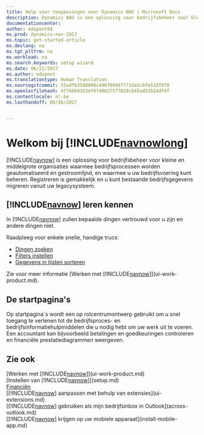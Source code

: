 ```yaml
---
title: Help voor toepassingen voor Dynamics NAV | Microsoft Docs
description: Dynamics NAV is een oplossing voor bedrijfsbeheer voor kleine en middelgrote organisaties waarmee bedrijfsprocessen worden geautomatiseerd en gestroomlijnd, en waarmee u uw bedrijfsvoering kunt beheren.
documentationcenter: 
author: edupont04
ms.prod: dynamics-nav-2017
ms.topic: get-started-article
ms.devlang: na
ms.tgt_pltfrm: na
ms.workload: na
ms.search.keywords: setup wizard
ms.date: 06/21/2017
ms.author: edupont
ms.translationtype: Human Translation
ms.sourcegitcommit: 51adfb3588099c496f0946ff71da5c6fe518f070
ms.openlocfilehash: 47766b9163ef87d90275f7820c845ad53524df4f
ms.contentlocale: nl-be
ms.lasthandoff: 06/26/2017


---
```


# <a name="welcome-to-includenavnowlongincludesnavnowlongmdmd"></a>Welkom bij [!INCLUDE[navnowlong](includes/navnowlong_md.md)]
[!INCLUDE[navnow](includes/navnow_md.md)] is een oplossing voor bedrijfsbeheer voor kleine en middelgrote organisaties waarmee bedrijfsprocessen worden geautomatiseerd en gestroomlijnd, en waarmee u uw bedrijfsvoering kunt beheren. Registreren is gemakkelijk en u kunt bestaande bedrijfsgegevens migreren vanuit uw legacysysteem.

## <a name="get-to-know-includenavnowincludesnavnowmdmd"></a>[!INCLUDE[navnow](includes/navnow_md.md)] leren kennen
In [!INCLUDE[navnow](includes/navnow_md.md)] zullen bepaalde dingen vertrouwd voor u zijn en andere dingen niet.  

Raadpleeg voor enkele snelle, handige trucs:  

* [Dingen zoeken](ui-search.md)  
* [Filters instellen](ui-enter-criteria-filters.md)  
* [Gegevens in lijsten sorteren](ui-sorting.md)  

Zie voor meer informatie [Werken met [!INCLUDE[navnow](includes/navnow_md.md)]](ui-work-product.md).  

## <a name="the-home-pages"></a>De startpagina's
Op startpagina´s wordt een op rolcentrumontwerp gebruikt om u snel toegang te verlenen tot de bedrijfsproces- en bedrijfsinformatiehulpmiddelen die u nodig hebt om uw werk uit te voeren. Een accountant kan bijvoorbeeld betalingen en goedkeuringen controleren en financiële prestatiediagrammen weergeven.  

## <a name="see-also"></a>Zie ook
[Werken met [!INCLUDE[navnow](includes/navnow_md.md)]](ui-work-product.md)  
[Instellen van [!INCLUDE[navnow](includes/navnow_md.md)]](setup.md)  
[Financiën](finance-setup.md)  
[[!INCLUDE[navnow](includes/navnow_md.md)] aanpassen met behulp van extensies](ui-extensions.md)  
[[!INCLUDE[navnow](includes/navnow_md.md)] gebruiken als mijn bedrijfsinbox in Outlook](across-outlook.md)  
[[!INCLUDE[navnow](includes/navnow_md.md)] krijgen op uw mobiele apparaat](install-mobile-app.md)  

